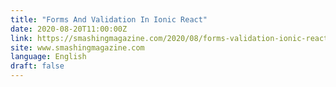 ```yaml
---
title: "Forms And Validation In Ionic React"
date: 2020-08-20T11:00:00Z
link: https://smashingmagazine.com/2020/08/forms-validation-ionic-react/?utm_medium=RSS&utm_source=news.12bit.vn
site: www.smashingmagazine.com
language: English
draft: false
---
```

